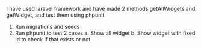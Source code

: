 I have used laravel framework and have made 2 methods  getAllWidgets and getWidget, and test them  using phpunit



1. Run migrations and seeds
2. Run phpunit to test 2 cases 
    a. Show all widget
    b. Show widget with fixed Id to check if that exists or not
    

